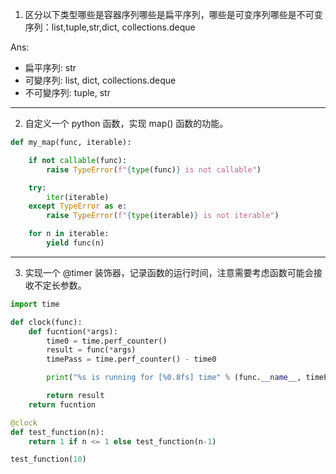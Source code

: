 1. 区分以下类型哪些是容器序列哪些是扁平序列，哪些是可变序列哪些是不可变序列：list,tuple,str,dict, collections.deque

Ans: 

- 扁平序列: str
- 可變序列: list, dict, collections.deque
- 不可變序列: tuple, str

---

2. 自定义一个 python 函数，实现 map() 函数的功能。

```python
def my_map(func, iterable):

    if not callable(func):
        raise TypeError(f"{type(func)} is not callable")

    try:
        iter(iterable)
    except TypeError as e:
        raise TypeError(f"{type(iterable)} is not iterable")

    for n in iterable:
        yield func(n)
```

---

3. 实现一个 @timer 装饰器，记录函数的运行时间，注意需要考虑函数可能会接收不定长参数。

```python
import time

def clock(func):
    def fucntion(*args):
        time0 = time.perf_counter()
        result = func(*args)
        timePass = time.perf_counter() - time0

        print("%s is running for [%0.8fs] time" % (func.__name__, timePass))

        return result
    return fucntion

@clock
def test_function(n):
    return 1 if n <= 1 else test_function(n-1)

test_function(10)
```